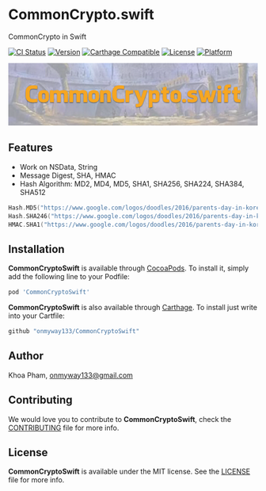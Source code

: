# CommonCrypto.swift
CommonCrypto in Swift

[![CI Status](http://img.shields.io/travis/onmyway133/CommonCryptoSwift.svg?style=flat)](https://travis-ci.org/onmyway133/CommonCryptoSwift)
[![Version](https://img.shields.io/cocoapods/v/CommonCryptoSwift.svg?style=flat)](http://cocoadocs.org/docsets/CommonCryptoSwift)
[![Carthage Compatible](https://img.shields.io/badge/Carthage-compatible-4BC51D.svg?style=flat)](https://github.com/Carthage/Carthage)
[![License](https://img.shields.io/cocoapods/l/CommonCryptoSwift.svg?style=flat)](http://cocoadocs.org/docsets/CommonCryptoSwift)
[![Platform](https://img.shields.io/cocoapods/p/CommonCryptoSwift.svg?style=flat)](http://cocoadocs.org/docsets/CommonCryptoSwift)

![](Screenshots/Banner.png)

## Features

- Work on NSData, String
- Message Digest, SHA, HMAC
- Hash Algorithm: MD2, MD4, MD5, SHA1, SHA256, SHA224, SHA384, SHA512

```swift
Hash.MD5("https://www.google.com/logos/doodles/2016/parents-day-in-korea-5757703554072576-hp2x.jpg") // 0dfb10e8d2ae771b3b3ed4544139644e
Hash.SHA246("https://www.google.com/logos/doodles/2016/parents-day-in-korea-5757703554072576-hp2x.jpg") // cb051d58a60b9581ff4c7ba63da07f9170f61bfbebab4a39898432ec970c3754
HMAC.SHA1("https://www.google.com/logos/doodles/2016/parents-day-in-korea-5757703554072576-hp2x.jpg", key: "google") // 5f4474c8872d73c1490241ab015f6c672c6dcdc8
```

## Installation

**CommonCryptoSwift** is available through [CocoaPods](http://cocoapods.org). To install
it, simply add the following line to your Podfile:

```ruby
pod 'CommonCryptoSwift'
```

**CommonCryptoSwift** is also available through [Carthage](https://github.com/Carthage/Carthage).
To install just write into your Cartfile:

```ruby
github "onmyway133/CommonCryptoSwift"
```

## Author

Khoa Pham, onmyway133@gmail.com

## Contributing

We would love you to contribute to **CommonCryptoSwift**, check the [CONTRIBUTING](https://github.com/onmyway133/CommonCryptoSwift/blob/master/CONTRIBUTING.md) file for more info.

## License

**CommonCryptoSwift** is available under the MIT license. See the [LICENSE](https://github.com/onmyway133/CommonCryptoSwift/blob/master/LICENSE.md) file for more info.
